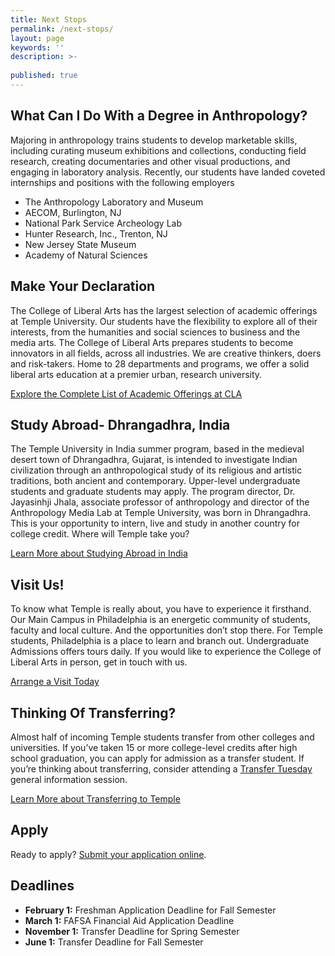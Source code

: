 ```yaml
---
title: Next Stops
permalink: /next-stops/
layout: page
keywords: ''
description: >-
  
published: true
---
```

## What Can I Do With a Degree in Anthropology?
Majoring in anthropology trains students to develop marketable skills, including curating museum exhibitions and collections, conducting field research, creating documentaries and other visual productions, and engaging in laboratory analysis. Recently, our students have landed coveted internships and positions with the following employers

- The Anthropology Laboratory and Museum
- AECOM, Burlington, NJ
- National Park Service Archeology Lab
- Hunter Research, Inc., Trenton, NJ
- New Jersey State Museum
- Academy of Natural Sciences

## Make Your Declaration
The College of Liberal Arts has the largest selection of academic offerings at Temple University. Our students have the flexibility to explore all of their interests, from the humanities and social sciences to business and the media arts. The College of Liberal Arts prepares students to become innovators in all fields, across all industries. We are creative thinkers, doers and risk-takers. Home to 28 departments and programs, we offer a solid liberal arts education at a premier urban, research university.

[Explore the Complete List of Academic Offerings at CLA](liberalarts.temple.edu)

## Study Abroad- Dhrangadhra, India
The Temple University in India summer program, based in the medieval desert town of Dhrangadhra, Gujarat, is intended to investigate Indian civilization through an anthropological study of its religious and artistic traditions, both ancient and contemporary. Upper-level undergraduate students and graduate students may apply. The program director, Dr. Jayasinhji Jhala, associate professor of anthropology and director of the Anthropology Media Lab at Temple University, was born in Dhrangadhra. This is your opportunity to intern, live and study in another country for college credit. Where will Temple take you?

[Learn More about Studying Abroad in India](https://studyabroad.temple.edu/sites/temple-summer-in-india)

## Visit Us!
To know what Temple is really about, you have to experience it firsthand. Our Main Campus in Philadelphia is an energetic community of students, faculty and local culture. And the opportunities don’t stop there. For Temple students, Philadelphia is a place to learn and branch out. Undergraduate Admissions offers tours daily. If you would like to experience the College of Liberal Arts in person, get in touch with us.

[Arrange a Visit Today](http://admissions.temple.edu/visit)

## Thinking Of Transferring?
Almost half of incoming Temple students transfer from other colleges and universities. If you’ve taken 15 or more college-level credits after high school graduation, you can apply for admission as a transfer student. If you’re thinking about transferring, consider attending a [Transfer Tuesday](http://admissions.temple.edu/visit/transfer-tuesday) general information session.

[Learn More about Transferring to Temple](http://admissions.temple.edu/apply/transfer-applicant)

## Apply
Ready to apply? [Submit your application online](http://admissions.temple.edu/apply).

## Deadlines
- **February 1:** Freshman Application Deadline for Fall Semester
- **March 1:** FAFSA Financial Aid Application Deadline
- **November 1:** Transfer Deadline for Spring Semester
- **June 1:** Transfer Deadline for Fall Semester
